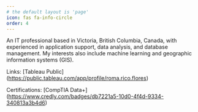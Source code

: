 ```yaml
---
# the default layout is 'page'
icon: fas fa-info-circle
order: 4
---
```


An IT professional based in Victoria, British Columbia, Canada, with experienced in application support, data analysis, and database management. My interests also include machine learning and geographic information systems (GIS).

Links:
[Tableau Public] (https://public.tableau.com/app/profile/roma.rico.flores)

Certifications:
[CompTIA Data+] (https://www.credly.com/badges/db7221a5-10d0-4f4d-9334-340813a3b4d6)